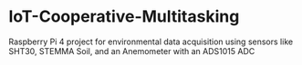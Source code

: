 # IoT-Cooperative-Multitasking
Raspberry Pi 4 project for environmental data acquisition using sensors like SHT30, STEMMA Soil, and an Anemometer with an ADS1015 ADC
